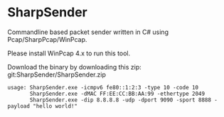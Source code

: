 SharpSender
===========

Commandline based packet sender written in C# using Pcap/SharpPcap/WinPcap.

Please install WinPcap 4.x to run this tool.

Download the binary by downloading this zip: git:SharpSender/SharpSender.zip

    usage: SharpSender.exe -icmpv6 fe80::1:2:3 -type 10 -code 10
           SharpSender.exe -dMAC FF:EE:CC:BB:AA:99 -ethertype 2049
           SharpSender.exe -dip 8.8.8.8 -udp -dport 9090 -sport 8888 -payload "hello world!"
